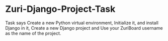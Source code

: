 # Zuri-Django-Project-Task

Task says Create a new Python virtual environment, Initialize it, and install Django in it, Create a new Django project and Use your ZuriBoard username as the name of the project.
